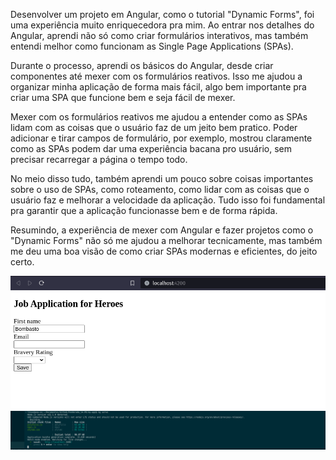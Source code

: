 Desenvolver um projeto em Angular, como o tutorial "Dynamic Forms", foi uma experiência muito enriquecedora pra mim. Ao entrar nos detalhes do Angular, aprendi não só como criar formulários interativos, mas também entendi melhor como funcionam as Single Page Applications (SPAs).

Durante o processo, aprendi os básicos do Angular, desde criar componentes até mexer com os formulários reativos. Isso me ajudou a organizar minha aplicação de forma mais fácil, algo bem importante pra criar uma SPA que funcione bem e seja fácil de mexer.

Mexer com os formulários reativos me ajudou a entender como as SPAs lidam com as coisas que o usuário faz de um jeito bem pratico. Poder adicionar e tirar campos de formulário, por exemplo, mostrou claramente como as SPAs podem dar uma experiência bacana pro usuário, sem precisar recarregar a página o tempo todo.

No meio disso tudo, também aprendi um pouco sobre coisas importantes sobre o uso de SPAs, como roteamento, como lidar com as coisas que o usuário faz e melhorar a velocidade da aplicação. Tudo isso foi fundamental pra garantir que a aplicação funcionasse bem e de forma rápida.

Resumindo, a experiência de mexer com Angular e fazer projetos como o "Dynamic Forms" não só me ajudou a melhorar tecnicamente, mas também me deu uma boa visão de como criar SPAs modernas e eficientes, do jeito certo.

<img src="./Captura de tela de 2024-03-02 16-49-18.png" ></img>
<img src="./Captura de tela de 2024-03-02 16-49-48.png" ></img>


